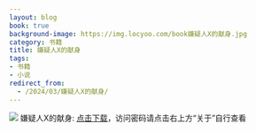 ```yaml
---
layout: blog
book: true
background-image: https://img.locyoo.com/book嫌疑人X的献身.jpg
category: 书籍
title: 嫌疑人X的献身
tags:
- 书籍
- 小说
redirect_from:
  - /2024/03/嫌疑人X的献身/
---
```

![](https://img.locyoo.com/book嫌疑人X的献身.jpg)
嫌疑人X的献身: <a name = "ref1" href="https://url18.ctfile.com/f/50983618-1063935710-d0b329?p=3619">点击下载</a>，访问密码请点击右上方“关于”自行查看